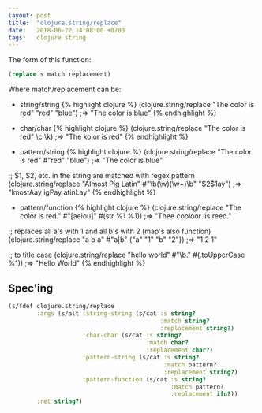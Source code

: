 ```yaml
---
layout: post
title:  "clojure.string/replace"
date:   2018-06-22 14:08:00 +0700
tags:   clojure string
---
```


The form of this function:
```clj
(replace s match replacement)
```

Where match/replacement can be:

+ string/string
{% highlight clojure %}
(clojure.string/replace "The color is red" "red" "blue")
;=> "The color is blue"
{% endhighlight %}

+ char/char
{% highlight clojure %}
(clojure.string/replace "The color is red" \c \k)
;=> "The kolor is red"
{% endhighlight %}

+ pattern/string
{% highlight clojure %}
(clojure.string/replace "The color is red" #"red" "blue")
;=> "The color is blue"

;; $1, $2, etc. in the string are matched with regex pattern
(clojure.string/replace "Almost Pig Latin" #"\b(\w)(\w+)\b" "$2$1ay")
;=> "lmostAay igPay atinLay"
{% endhighlight %}

+ pattern/function
{% highlight clojure %}
(clojure.string/replace "The color is red." #"[aeiou]"  #(str %1 %1))
;=> "Thee cooloor iis reed."

;; replaces all a's with 1 and all b's with 2 (map's also function)
(clojure.string/replace "a b a" #"a|b" {"a" "1" "b" "2"})
;=> "1 2 1"

;; to title case
(clojure.string/replace "hello world" #"\b." #(.toUpperCase %1))
;=> "Hello World"
{% endhighlight %}

## Spec'ing
```clj
(s/fdef clojure.string/replace
        :args (s/alt :string-string (s/cat :s string?
                                           :match string?
                                           :replacement string?)
                     :char-char (s/cat :s string?
                                       :match char?
                                       :replacement char?)
                     :pattern-string (s/cat :s string?
                                            :match pattern?
                                            :replacement string?)
                     :pattern-function (s/cat :s string?
                                              :match pattern?
                                              :replacement ifn?))
        :ret string?)
```
